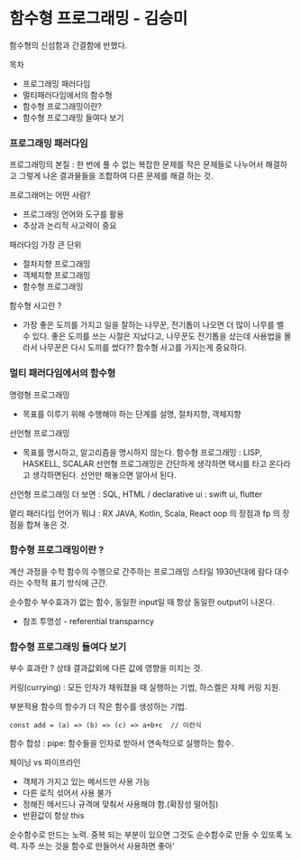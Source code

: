 # 함수형 프로그래밍  - 김승미

함수형의 신섬함과 간결함에 반했다.

목차 
 - 프로그래밍 패러다임
 - 멀티패러다임에서의 함수형
 - 함수형 프로그래밍이란?
 - 함수형 프로그래밍 들여다 보기


### 프로그래밍 패러다임

프로그래밍의 본질 : 한 번에  풀 수 없는 복잡한 문제를 작은 문제들로 나누어서 해결하고 그렇게 나온 결과물들을 조합하여 다른 문제를 해결 하는 것.

프로그래머는 어떤 사람?
 - 프로그래밍 언어와 도구를 활용
 - 추상과 논리적 사고력이 중요

패러다임 가장 큰 단위
 - 절차지향 프로그래밍
 - 객체지향 프로그래밍
 - 함수형 프로그래밍


함수형 사고란 ? 
 - 가장 좋은 도끼를 가지고 일을 잘하는 나무꾼, 전기톱이 나오면 더 많이 나무를 벨 수 있다. 좋은 도끼를 쓰는 시절은 지났다고, 나무꾼도 전기톱을 샀는데 사용법을 몰라서 나무꾼은 다시 도끼를 썼다?? 함수형 사고를 가지는게 중요하다.

### 멀티 패러다임에서의 함수형

명령형 프로그래밍
 - 목표를 이루기 위해 수행해야 하는 단계를 설명, 절차지향, 객체지향

선언형 프로그래밍
 - 목표를 명시하고, 알고리즘을 명시하지 않는다.
  함수형 프로그래밍 : LISP, HASKELL, SCALAR
 선언형 프로그래밍은 간단하게 생각하면 택시를 타고 온다라고 생각하면된다. 선언만 해놓으면 알아서 된다.
 
 선언형 프로그래밍 더 보면  : SQL, HTML / declarative ui : swift ui, flutter

 
 멑리 패러다임 언어가 뭐냐 : RX JAVA, Kotlin, Scala, React
 oop 의 장점과 fp 의 장점을 합쳐 놓은 것.


### 함수형 프로그래밍이란 ?
계산 과정을 수학 함수의 수행으로 간주하는 프로그래밍 스타일
1930년대에 람다 대수라는 수학적 표기 방식에 근간.

순수함수
부수효과가 없는 함수, 동일한 input일 때 항상 동일한 output이 나온다. 
 - 참조 투명성 - referential transparncy

### 함수형 프로그래밍 들여다 보기

부수 효과란 ?
상태 결과값외에 다른 값에 영향을 미치는 것.

커링(currying) : 모든 인자가 채워졌을 때 실행하는 기법, 하스켈은 자체 커링 지원.

부분적용  함수의 항수가 더 작은 함수를 생성하는 기법.

    const add = (a) => (b) => (c) => a+b+c  // 이런식

함수 합성 : pipe: 함수들을 인자로 받아서 연속적으로 실행하는 함수.

체이닝 vs 파이프라인

 - 객체가 가지고 있는 메서드만 사용 가능
 - 다른 로직 섞어서 사용 불가
 - 정해진 메서드나 규격에 맞춰서 사용해야 함.(확장성 떨어짐)
 - 반환값이 항상 this

 

순수함수로 만드는 노력.
중복 되는 부분이 있으면 그것도 순수함수로 만들 수 있또록 노력.
자주 쓰는 것을 함수로 만들어서 사용하면 좋아'
